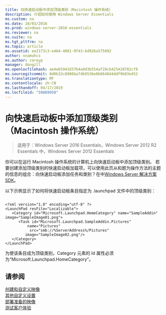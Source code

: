 ```yaml
---
title: 向快速启动板中添加顶级类别（Macintosh 操作系统）
description: 介绍如何使用 Windows Server Essentials
ms.custom: na
ms.date: 10/03/2016
ms.prod: windows-server-2016-essentials
ms.reviewer: na
ms.suite: na
ms.tgt_pltfrm: na
ms.topic: article
ms.assetid: ee2173c3-e464-4001-9f43-6d926a575092
author: nnamuhcs
ms.author: coreyp
manager: dongill
ms.openlocfilehash: ae4eb5943d37b4a9d3b554af28cb425420782cf8
ms.sourcegitcommit: 0d0b32c8986ba7db9536e0b8648d4ddf9b03e452
ms.translationtype: MT
ms.contentlocale: zh-CN
ms.lasthandoff: 04/17/2019
ms.locfileid: "59869958"
---
```

# <a name="add-top-level-categories-to-the-launchpad-macintosh-operating-system"></a>向快速启动板中添加顶级类别（Macintosh 操作系统）

>适用于：Windows Server 2016 Essentials，Windows Server 2012 R2 Essentials 中，Windows Server 2012 Essentials

你可以在运行 Macintosh 操作系统的计算机上向快速启动板中添加顶级类别。 若要创建添加顶级类别的快速启动板加载项，可以使用此页从和题为操作方法的主题的信息的组合：向快速启动板添加任务和类别？在中[Windows Server 解决方案 SDK](https://go.microsoft.com/fwlink/?LinkID=248648)。  
  
 以下示例显示了如何将快速启动板条目指定为 .launchpad 文件中的顶级类别：  
  
```  
  
<?xml version="1.0" encoding="utf-8" ?>  
<LaunchPad resFile="Localizable">  
   <Category id="Microsoft.Launchpad.HomeCategory" name="SampleAddin"  image="SampleImage01.png">  
      <Task id="Microsoft.Launchpad.SampleAddin.Pictures"   
          name="Pictures"       
           src="smb://%ServerAddress%/Pictures"   
         image="SampleImage02.png"/>  
   </Category>  
</LaunchPad>  
```  
  
 为使该条目成为顶级类别，Category 元素的 Id 属性必须为“Microsoft.Launchpad.HomeCategory”。  
  
## <a name="see-also"></a>请参阅  
 [创建和自定义映像](Creating-and-Customizing-the-Image.md)   
 [其他自定义设置](Additional-Customizations.md)   
 [部署准备的映像](Preparing-the-Image-for-Deployment.md)   
 [测试客户体验](Testing-the-Customer-Experience.md)